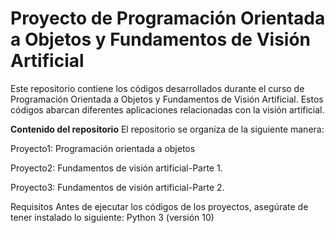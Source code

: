 # Proyecto de Programación Orientada a Objetos y Fundamentos de Visión Artificial


Este repositorio contiene los códigos desarrollados durante el curso de Programación Orientada a Objetos y Fundamentos de Visión Artificial. Estos códigos abarcan diferentes aplicaciones relacionadas con la visión artificial.


**Contenido del repositorio**
El repositorio se organiza de la siguiente manera:

Proyecto1: Programación orientada a objetos

Proyecto2: Fundamentos de visión artificial-Parte 1.

Proyecto3: Fundamentos de visión artificial-Parte 2.

Requisitos
Antes de ejecutar los códigos de los proyectos, asegúrate de tener instalado lo siguiente:
Python 3 (versión 10)

